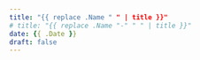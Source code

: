 ```yaml
---
title: "{{ replace .Name " " | title }}"
# title: "{{ replace .Name "-" " " | title }}"
date: {{ .Date }}
draft: false
---
```

